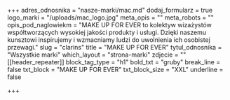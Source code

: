 +++
adres_odnosnika = "nasze-marki/mac.md"
dodaj_formularz = true
logo_marki = "/uploads/mac_logo.jpg"
meta_opis = ""
meta_robots = ""
opis_pod_naglowiekm = "MAKE UP FOR EVER to kolektyw wizażystów współtworzących wysokiej jakości produkty i usługi. Dzięki naszemu kunsztowi inspirujemy i wzmacniamy ludzi do uwolnienia ich osobistej przewagi."
slug = "clarins"
title = "MAKE UP FOR EVER"
tytul_odnosnika = "Wszystkie marki"
which_layout = "strona-marki"
zdjecie = ""
[[header_repeater]]
block_tag_type = "h1"
bold_txt = "gruby"
break_line = false
txt_block = "MAKE UP FOR EVER"
txt_block_size = "XXL"
underline = false

+++
